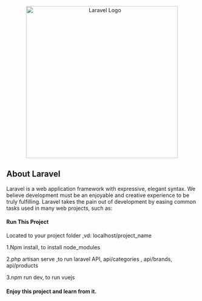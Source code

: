<p align="center"><a href="https://laravel.com" target="_blank"><img src="https://raw.githubusercontent.com/laravel/art/master/logo-lockup/5%20SVG/2%20CMYK/1%20Full%20Color/laravel-logolockup-cmyk-red.svg" width="400" alt="Laravel Logo"></a></p>

## About Laravel

Laravel is a web application framework with expressive, elegant syntax. We believe development must be an enjoyable and creative experience to be truly fulfilling. Laravel takes the pain out of development by easing common tasks used in many web projects, such as:

<h4>Run This Project</h4>
<p>Located to your project folder ,vd: localhost/project_name<p>
<p>1.Npm install, to install node_modules<p>
<p>2.php artisan serve ,to run laravel API, api/categories , api/brands, api/products<p>
<p>3.npm run dev, to run vuejs<p>
<h4>Enjoy this project and learn from it.</h4>
